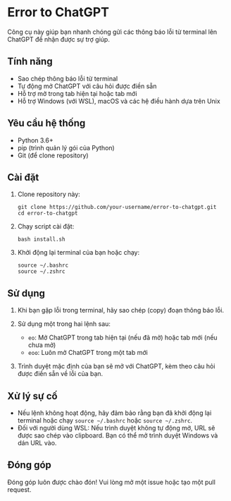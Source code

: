 # Error to ChatGPT

Công cụ này giúp bạn nhanh chóng gửi các thông báo lỗi từ terminal lên ChatGPT để nhận được sự trợ giúp.

## Tính năng

-   Sao chép thông báo lỗi từ terminal
-   Tự động mở ChatGPT với câu hỏi được điền sẵn
-   Hỗ trợ mở trong tab hiện tại hoặc tab mới
-   Hỗ trợ Windows (với WSL), macOS và các hệ điều hành dựa trên Unix

## Yêu cầu hệ thống

-   Python 3.6+
-   pip (trình quản lý gói của Python)
-   Git (để clone repository)

## Cài đặt

1. Clone repository này:

    ```
    git clone https://github.com/your-username/error-to-chatgpt.git
    cd error-to-chatgpt
    ```

2. Chạy script cài đặt:

    ```
    bash install.sh
    ```

3. Khởi động lại terminal của bạn hoặc chạy:
    ```
    source ~/.bashrc
    source ~/.zshrc
    ```

## Sử dụng

1. Khi bạn gặp lỗi trong terminal, hãy sao chép (copy) đoạn thông báo lỗi.

2. Sử dụng một trong hai lệnh sau:

    - `eo`: Mở ChatGPT trong tab hiện tại (nếu đã mở) hoặc tab mới (nếu chưa mở)
    - `eoo`: Luôn mở ChatGPT trong một tab mới

3. Trình duyệt mặc định của bạn sẽ mở với ChatGPT, kèm theo câu hỏi được điền sẵn về lỗi của bạn.

## Xử lý sự cố

-   Nếu lệnh không hoạt động, hãy đảm bảo rằng bạn đã khởi động lại terminal hoặc chạy `source ~/.bashrc` hoặc `source ~/.zshrc`.
-   Đối với người dùng WSL: Nếu trình duyệt không tự động mở, URL sẽ được sao chép vào clipboard. Bạn có thể mở trình duyệt Windows và dán URL vào.

## Đóng góp

Đóng góp luôn được chào đón! Vui lòng mở một issue hoặc tạo một pull request.
